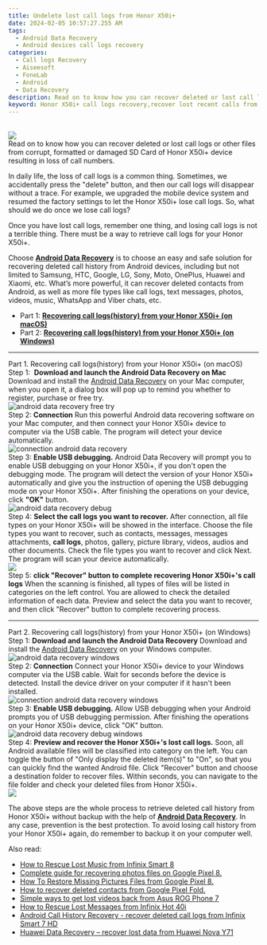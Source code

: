 ```yaml
---
title: Undelete lost call logs from Honor X50i+
date: 2024-02-05 10:57:27.255 AM
tags: 
  - Android Data Recovery
  - Android devices call logs recovery
categories: 
  - Call logs Recovery
  - Aiseesoft
  - FoneLab
  - Android
  - Data Recovery
description: Read on to know how you can recover deleted or lost call logs or other files from corrupt, formatted or damaged SD Card of Honor X50i+ device resulting in loss of call numbers.
keyword: Honor X50i+ call logs recovery,recover lost recent calls from Honor X50i+,Honor X50i+ call logs retrieval,restore deleted call history on Honor X50i+,undelete call numbers from Honor X50i+,retrieve wiped call logs Honor X50i+,how can i find my deleted call history Honor X50i+,Honor X50i+ call history disappeared,call history disappear Honor X50i+,get back deleted call history from Honor X50i+ android,Honor X50i+ call history deleted itself,does the Honor X50i+ have a backup for deleted call history
---
```

<br>
<img src="https://img0mobiles.techidaily.com/images/best-assets/devices/honor/honor-x50iplus/5.jpg" class="atpl-imgstyle"  /><br>
<div class="atpl-content atpl-for-fonelab-android recover-call-logs">
<div class="atpl-post-description-part-1">
Read on to know how you can recover deleted or lost call logs or other files from corrupt, formatted or damaged SD Card of Honor X50i+ device resulting in loss of call numbers.
</div>
<div class="atpl-post-description-part-2">
<div class="tpl-content-sub-paragraph-normal">
  <p>
    In daily life, the loss of call logs is a common thing. Sometimes, we accidentally press the "delete" button, and then our call logs will disappear without a trace. For example, we upgraded the mobile device system and resumed the factory settings to let the Honor X50i+ lose call logs. So, what should we do once we lose call logs?
  </p>
</div>
<div class="tpl-content-sub-paragraph-normal">
  <p>
    Once you have lost call logs, remember one thing, and losing call logs is not a terrible thing. There must be a way to retrieve call logs for your Honor X50i+.
  </p>
</div>
</div>
<div class="atpl-post-description-part-3">
<div class="tpl-content-sub-paragraph-normal">
    <p>
        Choose <a href="https://tools.techidaily.com/aiseesoft-android-data-recovery/" target="_blank" rel="noopener"><strong>Android Data Recovery</strong></a> is to choose an easy and safe solution for recovering deleted call history from Android devices, including but not limited to Samsung, HTC, Google, LG, Sony, Moto, OnePlus, Huawei and Xiaomi, etc. What’s more powerful, it can recover deleted contacts from Android, as well as more file types like call logs, text messages, photos, videos, music, WhatsApp and Viber chats, etc.
    </p>
</div>
</div>
<ul>
  <li>Part 1: <strong><a href="#p1"> Recovering call logs(history) from your Honor X50i+  (on macOS)</a></strong></li>
  <li>Part 2: <strong><a href="#p2"> Recovering call logs(history) from your Honor X50i+  (on Windows)</a></strong></li>
</ul>
<!-- Part 1 -->
<a id="p1" name="p1" ></a><hr>
<div>
  <span class="atpl-step-part-style">Part 1. Recovering call logs(history) from your Honor X50i+ (on macOS)</span>
</div>
<span class="atpl-stepstyle-a"><span>Step 1: </span></span> <strong>Download and launch the Android Data Recovery on Mac</strong>
Download and install the <a href="https://tools.techidaily.com/aiseesoft-android-data-recovery/" target="_blank" rel="noopener">Android Data Recovery</a> on your Mac computer, when you open it, a dialog box will pop up to remind you whether to register, purchase or free try.
<br>
<img src="https://tools.techidaily.com/images/apps/aiseesoft/android-data-recovery/mac-free-try.png" class="atpl-imgstyle" alt="android data recovery free try" /><br>
<span class="atpl-stepstyle-a"><span>Step 2: </span></span> <strong>Connection</strong>
Run this powerful Android data recovering software on your Mac computer, and then connect your Honor X50i+ device to computer via the USB cable. The program will detect your device automatically.
<br>
<img src="https://tools.techidaily.com/images/apps/aiseesoft/android-data-recovery/mac-connection-interface.jpg" class="atpl-imgstyle" alt="connection android data recovery" /><br>
<span class="atpl-stepstyle-a"><span>Step 3: </span></span> <strong>Enable USB debugging.</strong>
Android Data Recovery will prompt you to enable USB debugging on your Honor X50i+, if you don't open the debugging mode. The program will detect the version of your Honor X50i+ automatically and give you the instruction of opening the USB debugging mode on your Honor X50i+. After finishing the operations on your device, click <strong>"OK"</strong> button.
<br>
<img src="https://tools.techidaily.com/images/apps/aiseesoft/android-data-recovery/mac-android-usb-debug.jpg"  class="atpl-imgstyle" alt="android data recovery debug" /><br>
<span class="atpl-stepstyle-a"><span>Step 4: </span></span> <strong>Select the call logs you want to recover.</strong>
After connection, all file types on your Honor X50i+ will be showed in the interface. Choose the file types you want to recover, such as contacts, messages, messages attachments, <b>call logs</b>, photos, gallery, picture library, videos, audios and other documents. Check the file types you want to recover and click Next. The program will scan your device automatically.
<br>
<img src="https://tools.techidaily.com/images/apps/aiseesoft/android-data-recovery/mac-choose-type-call-logs.jpg" class="atpl-imgstyle"  /><br>
<span class="atpl-stepstyle-a"><span>Step 5: </span></span> <strong>click "Recover" button to  complete recovering Honor X50i+'s call logs</strong>
When the scanning is finished, all types of files will be listed in categories on the left control. You are allowed to check the detailed information of each data. Preview and select the data you want to recover, and then click "Recover" button to complete recovering process.
<a id="p2" name="p2"></a><hr>
<!-- Part 2 -->
<div>
  <span class="atpl-step-part-style">Part 2. Recovering call logs(history) from your Honor X50i+ (on Windows)</span>
</div>
<span class="atpl-stepstyle-a"><span>Step 1: </span></span> <strong>Download and launch the Android Data Recovery</strong>
Download and install the <a href="https://tools.techidaily.com/aiseesoft-android-data-recovery/" target="_blank" rel="noopener">Android Data Recovery</a> on your Windows computer.
<br>
<img src="https://tools.techidaily.com/images/apps/aiseesoft/android-data-recovery/win-start-interface.png"  class="atpl-imgstyle" alt="android data recovery windows" /><br>
<span class="atpl-stepstyle-a"><span>Step 2: </span></span> <strong>Connection</strong>
Connect your Honor X50i+ device to your Windows computer via the USB cable. Wait for seconds before the device is detected. Install the device driver on your computer if it hasn't been installed.
<br>
<img src="https://tools.techidaily.com/images/apps/aiseesoft/android-data-recovery/win-connection-interface.png" class="atpl-imgstyle" alt="connection android data recovery windows" /><br>
<span class="atpl-stepstyle-a"><span>Step 3: </span></span> <strong>Enable USB debugging.</strong>
Allow USB debugging when your Android prompts you of USB debugging permission. After finishing the operations on your Honor X50i+ device, click "OK" button.
<br>
<img src="https://tools.techidaily.com/images/apps/aiseesoft/android-data-recovery/win-android-usb-debug.png" class="atpl-imgstyle" alt="android data recovery debug windows" /><br>
<span class="atpl-stepstyle-a"><span>Step 4: </span></span> <strong>Preview and recover the Honor X50i+'s lost call logs.</strong>
Soon, all Android available files will be classified into category on the left. You can toggle the button of "Only display the deleted item(s)" to "On", so that you can quickly find the wanted Android file. Click "Recover" button and choose a destination folder to recover files. Within seconds, you can navigate to the file folder and check your deleted files from Honor X50i+.
<br>
<img src="https://tools.techidaily.com/images/apps/aiseesoft/android-data-recovery/win-recover-call-logs.png" class="atpl-imgstyle"  /><br>
<div class="atpl-post-description-part-4">
<div class="tpl-content-sub-paragraph-normal">
    <p>
        The above steps are the whole process to retrieve deleted call history from Honor X50i+ without backup with the help of <a href="https://tools.techidaily.com/aiseesoft-android-data-recovery/" target="_blank" rel="noopener"><strong>Android Data Recovery</strong></a>. In any case, prevention is the best protection. To avoid losing call history from your Honor X50i+ again, do remember to backup it on your computer well.
    </p>
</div>
</div>
<span class="atpl-alsoreadstyle">Also read:</span>
<div><ul>
<li><a href="/how-to-rescue-lost-music-from-infinix-smart-8-by-fonelab-android-recover-music/" target="_blank" rel="noopener"><u>How to Rescue Lost Music from Infinix Smart 8</u></a></li>
<li><a href="/complete-guide-for-recovering-photos-files-on-google-pixel-8-by-fonelab-android-recover-photos/" target="_blank" rel="noopener"><u>Complete guide for recovering photos files on Google Pixel 8.</u></a></li>
<li><a href="/how-to-restore-missing-pictures-files-from-google-pixel-8-by-fonelab-android-recover-pictures/" target="_blank" rel="noopener"><u>How To  Restore Missing Pictures Files from Google Pixel 8.</u></a></li>
<li><a href="/how-to-recover-deleted-contacts-from-google-pixel-fold-by-fonelab-android-recover-contacts/" target="_blank" rel="noopener"><u>How to recover deleted contacts from Google Pixel Fold.</u></a></li>
<li><a href="/simple-ways-to-get-lost-videos-back-from-asus-rog-phone-7-by-fonelab-android-recover-video/" target="_blank" rel="noopener"><u>Simple ways to get lost videos back from Asus ROG Phone 7</u></a></li>
<li><a href="/how-to-rescue-lost-messages-from-infinix-hot-40i-by-fonelab-android-recover-messages/" target="_blank" rel="noopener"><u>How to Rescue Lost Messages from Infinix Hot 40i</u></a></li>
<li><a href="/android-call-history-recovery-recover-deleted-call-logs-from-infinix-smart-7-hd-by-fonelab-android-recover-call-logs/" target="_blank" rel="noopener"><u>Android Call History Recovery - recover deleted call logs from Infinix Smart 7 HD</u></a></li>
<li><a href="/huawei-data-recovery-recover-lost-data-from-huawei-nova-y71-by-fonelab-android-recover-data/" target="_blank" rel="noopener"><u>Huawei Data Recovery – recover lost data from Huawei Nova Y71</u></a></li>
</ul></div>
</div>
